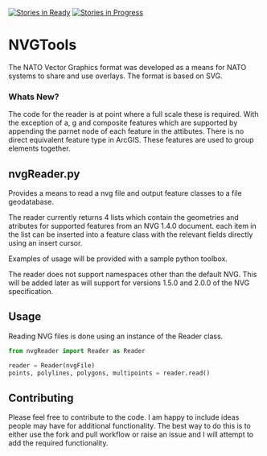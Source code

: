 [![Stories in Ready](https://badge.waffle.io/daveb1034/NVGTools.png?label=ready&title=Ready)](https://waffle.io/daveb1034/NVGTools)
[![Stories in Progress](https://badge.waffle.io/daveb1034/NVGTools.png?label=in%20progress&title=In%20Progress)](https://waffle.io/daveb1034/NVGTools)

NVGTools
========

The NATO Vector Graphics format was developed as a means for NATO systems to share and use overlays. The format is based on SVG.

### Whats New? ###

The code for the reader is at point where a full scale these is required. With the exception of a, g and composite features which are supported by appending the parnet node of each feature in the attibutes.
There is no direct equivalent feature type in ArcGIS. These features are used to group elements together.

## nvgReader.py ##

Provides a means to read a nvg file and output feature classes to a file geodatabase.

The reader currently returns 4 lists which contain the geometries and atributes for supported features from an NVG 1.4.0 document.
each item in the list can be inserted into a feature class with the relevant fields directly using an insert cursor.

Examples of usage will be provided with a sample python toolbox.

The reader does not support namespaces other than the default NVG. This will be added later as will support for versions 1.5.0 and 2.0.0 of the NVG specification.

## Usage

Reading NVG files is done using an instance of the Reader class.

```python
from nvgReader import Reader as Reader

reader = Reader(nvgFile)
points, polylines, polygons, multipoints = reader.read()
```

## Contributing ##

Please feel free to contribute to the code. I am happy to include ideas people may have for additional functionality. The best way to do this is to either use the fork and pull workflow or raise an issue and I will attempt to add the required functionality.
